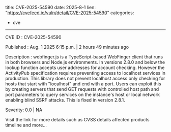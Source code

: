  
title: CVE-2025-54590
date: 2025-8-1
lien: "https://cvefeed.io/vuln/detail/CVE-2025-54590"
categories:
  - cve
---

CVE ID : CVE-2025-54590

Published :  Aug. 1
2025
6:15 p.m. | 2 hours
49 minutes ago

Description : webfinger.js is a TypeScript-based WebFinger client that runs in both browsers and Node.js environments. In versions 2.8.0 and below
the lookup function accepts user addresses for account checking. However
the ActivityPub specification requires preventing access to localhost services in production. This library does not prevent localhost access
only checking for hosts that start with "localhost" and end with a port. Users can exploit this by creating servers that send GET requests with controlled host
path
and port parameters to query services on the instance's host or local network
enabling blind SSRF attacks. This is fixed in version 2.8.1.

Severity: 0.0 | NA

Visit the link for more details
such as CVSS details
affected products
timeline
and more...
